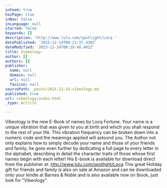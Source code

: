 ```yaml
---
inFeed: true
hasPage: true
inNav: false
inLanguage: null
starred: false
keywords: []
description: 'http://www.lulu.com/spotlight/Locq '
datePublished: '2015-12-14T00:21:37.430Z'
dateModified: '2015-12-14T00:19:48.481Z'
title: Vibeology
author: []
authors: []
publisher:
  name: null
  domain: null
  url: null
  favicon: null
sourcePath: _posts/2015-12-14-vibeology.md
published: true
url: vibeology/index.html
_type: Article

---
```

Vibeology is the new E-Book of names by Locq Fortune. Your name is a unique vibration that was given to you at birth and which you shall respond to the rest of your life. This vibration frequency can be broken down into a numeric code and the meanings applied will astound you. The Author not only explains how to simply decode your name and those of your friends and family, he goes even further by dedicating a full page to every letter in the alphabet, describing in detail the character traits of those whose first names begin with each letter!  His E-book is available for download direct from the publisher at: http://www.lulu.com/spotlight/Locq  This great Holiday gift for friends and family is also on sale at Amazon and can be downloaded onto your kindle at Barnes & Noble and is also available now on Ibook, just look for "Vibeology".